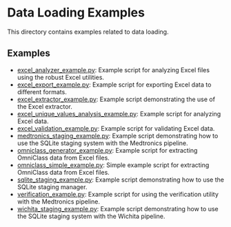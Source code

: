 # Data Loading Examples

This directory contains examples related to data loading.

## Examples

- [excel_analyzer_example.py](./excel_analyzer_example.py): Example script for analyzing Excel files using the robust Excel utilities.
- [excel_export_example.py](./excel_export_example.py): Example script for exporting Excel data to different formats.
- [excel_extractor_example.py](./excel_extractor_example.py): Example script demonstrating the use of the Excel extractor.
- [excel_unique_values_analysis_example.py](./excel_unique_values_analysis_example.py): Example script for analyzing Excel data.
- [excel_validation_example.py](./excel_validation_example.py): Example script for validating Excel data.
- [medtronics_staging_example.py](./medtronics_staging_example.py): Example script demonstrating how to use the SQLite staging system with the Medtronics pipeline.
- [omniclass_generator_example.py](./omniclass_generator_example.py): Example script for extracting OmniClass data from Excel files.
- [omniclass_simple_example.py](./omniclass_simple_example.py): Simple example script for extracting OmniClass data from Excel files.
- [sqlite_staging_example.py](./sqlite_staging_example.py): Example script demonstrating how to use the SQLite staging manager.
- [verification_example.py](./verification_example.py): Example script for using the verification utility with the Medtronics pipeline.
- [wichita_staging_example.py](./wichita_staging_example.py): Example script demonstrating how to use the SQLite staging system with the Wichita pipeline.
